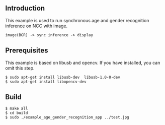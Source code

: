 ## Introduction

This example is used to run synchronous age and gender recognition inference on NCC with image.

```
image(BGR) -> sync inference -> display
```



## Prerequisites

This example is based on libusb and opencv. If you have installed, you can omit this step.

```shell
$ sudo apt-get install libusb-dev  libusb-1.0-0-dev
$ sudo apt-get install libopencv-dev
```



## Build

```shell
$ make all
$ cd build
$ sudo ./example_age_gender_recognition_app ../test.jpg
```
